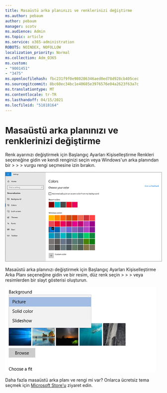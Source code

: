 ```yaml
---
title: Masaüstü arka planınızı ve renklerinizi değiştirme
ms.author: pebaum
author: pebaum
manager: scotv
ms.audience: Admin
ms.topic: article
ms.service: o365-administration
ROBOTS: NOINDEX, NOFOLLOW
localization_priority: Normal
ms.collection: Adm_O365
ms.custom:
- "9001451"
- "3475"
ms.openlocfilehash: fbc231f9f0e980286346aed0ed78d928cb405cec
ms.sourcegitcommit: 8bc60ec34bc1e40685e3976576e04a2623f63a7c
ms.translationtype: MT
ms.contentlocale: tr-TR
ms.lasthandoff: 04/15/2021
ms.locfileid: "51818164"
---
```

# <a name="change-your-desktop-background-and-colors"></a>Masaüstü arka planınızı ve renklerinizi değiştirme

Renk ayarınızı değiştirmek için Başlangıç Ayarları Kişiselleştirme Renkleri seçeneğine gidin ve kendi renginizi seçin veya Windows'un arka planından bir  >    >    >  vurgu rengi seçmesine izin bırakın.

![Windows'ta renklerinizi kişiselleştirin.](media/windows-personalization-colors.png)

Masaüstü arka planınızı değiştirmek için Başlangıç Ayarları Kişiselleştirme Arka Planı seçeneğine gidin ve bir resim, düz renk seçin  >    >    >  veya resimlerden bir slayt gösterisi oluşturun. 

![Windows masaüstü arka planınızı değiştirme.](media/windows-desktop-background.png)

Daha fazla masaüstü arka planı ve rengi mi var? Onlarca ücretsiz tema seçmek için [Microsoft Store'u](https://www.microsoft.com/store/collections/windowsthemes) ziyaret edin.
